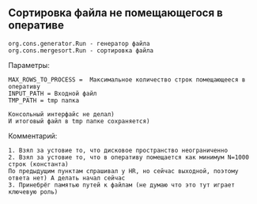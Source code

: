 ## Сортировка файла не помещающегося в оперативе

    org.cons.generator.Run - генератор файла
    org.cons.mergesort.Run - сортировка файла

Параметры:

    MAX_ROWS_TO_PROCESS =  Максимальное количество строк помещающееся в оперативу
    INPUT_PATH = Входной файл
    TMP_PATH = tmp папка

    Консольный интерфайс не делал) 
    И итоговый файл в tmp папке сохраняется)

Комментарий:

    1. Взял за устовие то, что дисковое пространство неограниченно
    2. Взял за устовие то, что в оперативу помещается как минимум N=1000 строк (константа)
    По предыдущим пунктам спрашивал у HR, но сейчас выходной, поэтому ответа нет) А делать начал сейчас
    3. Принебрёг памятью путей к файлам (не думаю что это тут играет ключевую роль)